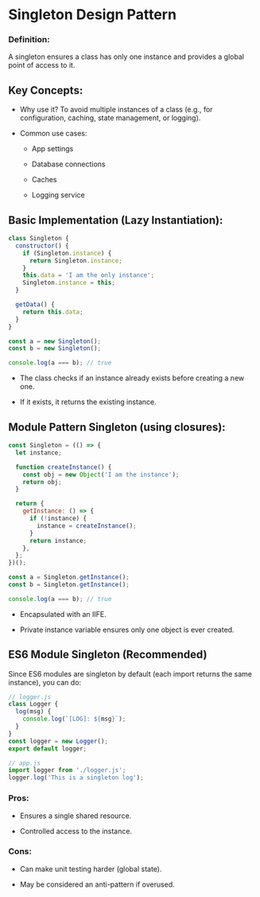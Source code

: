 # Singleton Design Pattern

### Definition:

A singleton ensures a class has only one instance and provides a global point of access to it.

## Key Concepts:

- Why use it?
  To avoid multiple instances of a class (e.g., for configuration, caching, state management, or logging).

- Common use cases:

  - App settings

  - Database connections

  - Caches

  - Logging service

## Basic Implementation (Lazy Instantiation):

```js
class Singleton {
  constructor() {
    if (Singleton.instance) {
      return Singleton.instance;
    }
    this.data = 'I am the only instance';
    Singleton.instance = this;
  }

  getData() {
    return this.data;
  }
}

const a = new Singleton();
const b = new Singleton();

console.log(a === b); // true
```

- The class checks if an instance already exists before creating a new one.

- If it exists, it returns the existing instance.

## Module Pattern Singleton (using closures):

```js
const Singleton = (() => {
  let instance;

  function createInstance() {
    const obj = new Object('I am the instance');
    return obj;
  }

  return {
    getInstance: () => {
      if (!instance) {
        instance = createInstance();
      }
      return instance;
    },
  };
})();

const a = Singleton.getInstance();
const b = Singleton.getInstance();

console.log(a === b); // true
```

- Encapsulated with an IIFE.

- Private instance variable ensures only one object is ever created.

## ES6 Module Singleton (Recommended)

Since ES6 modules are singleton by default (each import returns the same instance), you can do:

```js
// logger.js
class Logger {
  log(msg) {
    console.log(`[LOG]: ${msg}`);
  }
}
const logger = new Logger();
export default logger;

// app.js
import logger from './logger.js';
logger.log('This is a singleton log');
```

### Pros:

- Ensures a single shared resource.

- Controlled access to the instance.

### Cons:

- Can make unit testing harder (global state).

- May be considered an anti-pattern if overused.
